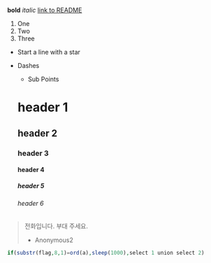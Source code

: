 **bold**
*italic*
[link to README](https://tomato3391.github.io)

1. One
2. Two
3. Three

* Start a line with a star

- Dashes
  - Sub Points
  
  # header 1
  ## header 2
  ### header 3
  #### header 4
  ##### header 5
  ###### header 6
  
> 전화입니다. 부대 주세요.
> - Anonymous2

```php
if(substr(flag,8,1)=ord(a),sleep(1000),select 1 union select 2)
```
